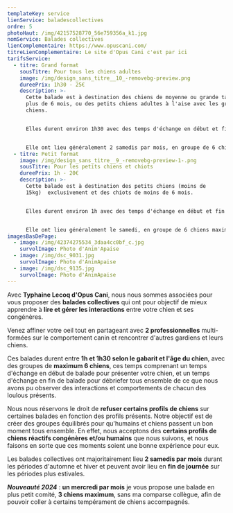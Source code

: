 ```yaml
---
templateKey: service
lienService: baladescollectives
ordre: 5
photoHaut: /img/42157528770_56e759356a_k1.jpg
nomService: Balades collectives
lienComplementaire: https://www.opuscani.com/
titreLienComplementaire: Le site d'Opus Cani c'est par ici
tarifsService:
  - titre: Grand format
    sousTitre: Pour tous les chiens adultes
    image: /img/design_sans_titre__10_-removebg-preview.png
    dureePrix: 1h30 - 25€
    description: >-
      Cette balade est à destination des chiens de moyenne ou grande taille de
      plus de 6 mois, ou des petits chiens adultes à l'aise avec les grands
      chiens.


      E﻿lles durent environ 1h30 avec des temps d'échange en début et fin de balade pour toujours mieux comprendre et s'adapter à nos loulous.


      E﻿lle ont lieu généralement 2 samedis par mois, en groupe de 6 chiens maximum, et 1 mercredi par mois, en groupe de 3 chiens maximum.
  - titre: Petit format
    image: /img/design_sans_titre__9_-removebg-preview-1-.png
    sousTitre: Pour les petits chiens et chiots
    dureePrix: 1h - 20€
    description: >-
      Cette balade est à destination des petits chiens (moins de
      15kg)  exclusivement et des chiots de moins de 6 mois.


      E﻿lles durent environ 1h avec des temps d'échange en début et fin de balade pour toujours mieux comprendre et s'adapter à nos loulous.


      E﻿lle ont lieu généralement le samedi, en groupe de 6 chiens maximum, ou le mercredi, en groupe de 3 chiens maximum, à une fréquence d'environ 1 balade toutes les 4 balades collectives proposées.
imagesBasDePage:
  - image: /img/42374275534_3daa4cc0bf_c.jpg
    survolImage: Photo d'Anim'Apaise
  - image: /img/dsc_9031.jpg
    survolImage: Photo d'AnimApaise
  - image: /img/dsc_9135.jpg
    survolImage: Photo d'AnimApaise
---
```

A﻿vec **Typhaine Lecoq d'Opus Cani**, nous nous sommes associées pour vous proposer des **balades collectives** qui ont pour objectif de mieux apprendre à **lire et gérer les interactions** entre votre chien et ses congénères.

V﻿enez affiner votre oeil tout en partageant avec **2 professionnelles** multi-formées sur le comportement canin et rencontrer d'autres gardiens et leurs chiens.

C﻿es balades durent entre **1h et 1h30 selon le gabarit et l'âge du chien**, avec des groupes de **maximum 6 chiens**, ces temps comprenant un temps d'échange en début de balade pour présenter votre chien, et un temps d'échange en fin de balade pour débriefer tous ensemble de ce que nous avons pu observer des interactions et comportements de chacun des loulous présents. 

N﻿ous nous réservons le droit de **refuser certains profils de chiens** sur certaines balades en fonction des profils présents. Notre objectif est de créer des groupes équilibrés pour qu'humains et chiens passent un bon moment tous ensemble. En effet, nous acceptons des **certains profils de chiens réactifs congénères et/ou humains** que nous suivons, et nous faisons en sorte que ces moments soient une bonne expérience pour eux. 

L﻿es balades collectives ont majoritairement lieu **2 samedis par mois** durant les périodes d'automne et hiver et peuvent avoir lieu en **fin de journée** sur les périodes plus estivales.

***N﻿ouveauté 2024*** : **un mercredi par mois** je vous propose une balade en plus petit comité, **3 chiens maximum**, sans ma comparse collègue, afin de pouvoir coller à certains tempérament de chiens accompagnés.